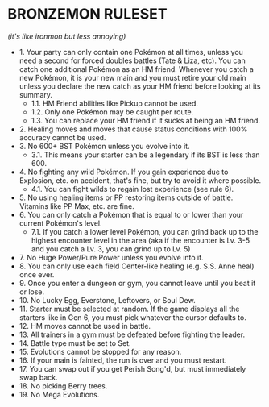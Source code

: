 # BRONZEMON RULESET 

_(it's like ironmon but less annoying)_

* 1\. Your party can only contain one Pokémon at all times, unless you need a second for forced doubles battles (Tate & Liza, etc). You can catch one additional Pokémon as an HM friend. Whenever you catch a new Pokémon, it is your new main and you must retire your old main unless you declare the new catch as your HM friend before looking at its summary.
    * 1.1\. HM Friend abilities like Pickup cannot be used.
    * 1.2\. Only one Pokémon may be caught per route.
    * 1.3\. You can replace your HM friend if it sucks at being an HM friend.
* 2\. Healing moves and moves that cause status conditions with 100% accuracy cannot be used.
* 3\. No 600+ BST Pokémon unless you evolve into it.
    * 3.1\. This means your starter can be a legendary if its BST is less than 600.
* 4\. No fighting any wild Pokémon. If you gain experience due to Explosion, etc. on accident, that's fine, but try to avoid it where possible.
    * 4.1\. You can fight wilds to regain lost experience (see rule 6).
* 5\. No using healing items or PP restoring items outside of battle. Vitamins like PP Max, etc. are fine.
* 6\. You can only catch a Pokémon that is equal to or lower than your current Pokémon's level. 
    * 7.1\. If you catch a lower level Pokémon, you can grind back up to the highest encounter level in the area (aka if the encounter is Lv. 3-5 and you catch a Lv. 3, you can grind up to Lv. 5)
* 7\. No Huge Power/Pure Power unless you evolve into it.
* 8\. You can only use each field Center-like healing (e.g. S.S. Anne heal) once ever.
* 9\. Once you enter a dungeon or gym, you cannot leave until you beat it or lose.
* 10\. No Lucky Egg, Everstone, Leftovers, or Soul Dew.
* 11\. Starter must be selected at random. If the game displays all the starters like in Gen 6, you must pick whatever the cursor defaults to.
* 12\. HM moves cannot be used in battle.
* 13\. All trainers in a gym must be defeated before fighting the leader.
* 14\. Battle type must be set to Set.
* 15\. Evolutions cannot be stopped for any reason.
* 16\. If your main is fainted, the run is over and you must restart.
* 17\. You can swap out if you get Perish Song'd, but must immediately swap back.
* 18\. No picking Berry trees.
* 19\. No Mega Evolutions.
